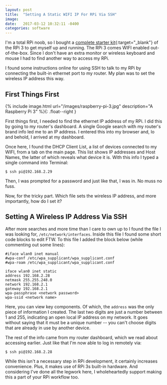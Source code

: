 ```yaml
---
layout: post
title:  "Setting A Static WIFI IP For RPi Via SSH"
image:
date:   2017-03-12 10:32:11 -0400
categories: software
---
```

I'm a total RPi noob, so I bought a [complete starter kit](https://www.amazon.com/gp/product/B01IYC0LT0/ref=oh_aui_detailpage_o00_s00?ie=UTF8&psc=1){:target="_blank"} of the RPi 3 to get myself up and running. The RPi 3 comes WIFI enabled out-of-the-box. Since I don't have an extra monitor or wireless keyboard and mouse I had to find another way to access my RPi.

I found some instructions online for using SSH to talk to my RPi by connecting the built-in ethernet port to my router. My plan was to set the wireless IP address this way.

## First Things First

{% include image.html url="/images/raspberry-pi-3.jpg" description="A Raspberry Pi 3" %}{: .float--right }

First things first, I needed to find the ethernet IP address of my RPi. I did this by going to my router's dashboard. A single Google search with my router's brand info led me to an IP address. I entered this into my browser and, lo and behold, I arrived at my dashboard.


Once here, I found the DHCP Client List, a list of devices connected to my WIFI, from a tab on the main page. This list shows IP addresses and Host Names, the latter of which reveals what device it is. With this info I typed a single command into Terminal:


```shell
$ ssh pi@192.168.2.29
```

Then, I was prompted for a password and just like that, I was in. No muss no fuss.

Now, for the tricky part. Which file sets the wireless IP address, and more importantly, how do I set it?

## Setting A Wireless IP Address Via SSH

After more searches and more time than I care to own up to I found the file I was looking for, `/etc/network/interfaces`. Inside this file I found some short code blocks to edit FTW. To this file I added the block below (while commenting out some lines):

```shell
#iface wlan0 inet manual
#wpa-conf /etc/wpa_supplicant/wpa_supplicant.conf
#wpa-roam /etc/wpa_supplicant/wpa_supplicant.conf

iface wlan0 inet static
address 192.168.2.28
netmask 255.255.248.0
network 192.168.2.1
gateway 192.168.2.1
wpa-passphrase <network password>
wpa-ssid <network name>
```

Here, you can view key components. Of which, the `address` was the only piece of information I created. The last two digits are just a number between 1 and 255, indicating an open local IP address on my network. It goes without saying that it must be a unique number -- you can't choose digits that are already in use by another device.

The rest of the info came from my router dashboard, which we read about accessing earlier. Just like that I'm now able to log in remotely via:

```shell
$ ssh pi@192.168.2.28
```

While this isn't a necessary step in RPi development, it certainly increases convenience. Plus, it makes use of RPi 3s built-in hardware. And considering I've done all the legwork here, I wholeheartedly support making this a part of your RPi workflow too.
